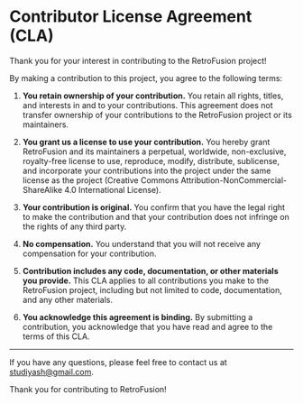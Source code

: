 # Contributor License Agreement (CLA)

Thank you for your interest in contributing to the RetroFusion project!

By making a contribution to this project, you agree to the following terms:

1. **You retain ownership of your contribution.** You retain all rights, titles, and interests in and to your contributions. This agreement does not transfer ownership of your contributions to the RetroFusion project or its maintainers.

2. **You grant us a license to use your contribution.** You hereby grant RetroFusion and its maintainers a perpetual, worldwide, non-exclusive, royalty-free license to use, reproduce, modify, distribute, sublicense, and incorporate your contributions into the project under the same license as the project (Creative Commons Attribution-NonCommercial-ShareAlike 4.0 International License).

3. **Your contribution is original.** You confirm that you have the legal right to make the contribution and that your contribution does not infringe on the rights of any third party.

4. **No compensation.** You understand that you will not receive any compensation for your contribution.

5. **Contribution includes any code, documentation, or other materials you provide.** This CLA applies to all contributions you make to the RetroFusion project, including but not limited to code, documentation, and any other materials.

6. **You acknowledge this agreement is binding.** By submitting a contribution, you acknowledge that you have read and agree to the terms of this CLA.

---

If you have any questions, please feel free to contact us at [studiyash@gmail.com](mailto:studiyash@gmail.com).

Thank you for contributing to RetroFusion!